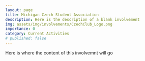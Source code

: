 ```yaml
---
layout: page
title: Michigan Czech Student Association
description: Here is the description of a blank involvement
img: assets/img/involvements/CzechClub_Logo.png
importance: 0
category: Current Activities
# published: false
---
```

Here is where the content of this involvemnt will go
